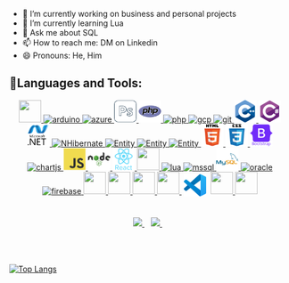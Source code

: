 - 🔭 I’m currently working on business and personal projects
- 🌱 I’m currently learning Lua
- 💬 Ask me about SQL
- 📫 How to reach me: DM on Linkedin
- 😄 Pronouns: He, Him

## 🧰Languages and Tools:
<p align="center">
<a href="https://developer.android.com/studio/" target="_blank"> <img src="https://1.bp.blogspot.com/-LgTa-xDiknI/X4EflN56boI/AAAAAAAAPuk/24YyKnqiGkwRS9-_9suPKkfsAwO4wHYEgCLcBGAsYHQ/s0/image9.png" width="40" height="40"/> </a>
<a href="https://www.arduino.cc/" target="_blank"> <img src="https://cdn.worldvectorlogo.com/logos/arduino-1.svg" alt="arduino" width="40" height="40"/> </a>
<a href="https://azure.microsoft.com/en-in/" target="_blank"> <img src="https://www.vectorlogo.zone/logos/microsoft_azure/microsoft_azure-icon.svg" alt="azure" width="40" height="40"/> </a>
<a href="https://www.photoshop.com/en" target="_blank"> <img src="https://raw.githubusercontent.com/devicons/devicon/master/icons/photoshop/photoshop-line.svg" alt="photoshop" width="40" height="40"/> </a>
<a href="https://www.php.net" target="_blank"> <img src="https://raw.githubusercontent.com/devicons/devicon/master/icons/php/php-original.svg" alt="php" width="40" height="40"/> </a>
<a href="https://www.python.org/" target="_blank"> <img src="https://upload.wikimedia.org/wikipedia/commons/thumb/0/0a/Python.svg/1200px-Python.svg.png" alt="php" width="40" height="40"/> </a>
<a href="https://cloud.google.com" target="_blank"> <img src="https://www.vectorlogo.zone/logos/google_cloud/google_cloud-icon.svg" alt="gcp" width="40" height="40"/> </a>
<a href="https://git-scm.com/" target="_blank"> <img src="https://www.vectorlogo.zone/logos/git-scm/git-scm-icon.svg" alt="git" width="40" height="40"/> </a>
<a href="https://www.w3schools.com/cpp/" target="_blank"> <img src="https://raw.githubusercontent.com/devicons/devicon/master/icons/cplusplus/cplusplus-original.svg" alt="cplusplus" width="40" height="40"/> </a>
<a href="https://www.w3schools.com/cs/" target="_blank"> <img src="https://raw.githubusercontent.com/devicons/devicon/master/icons/csharp/csharp-original.svg" alt="csharp" width="40" height="40"/> </a>
<a href="https://dotnet.microsoft.com/" target="_blank"> <img src="https://raw.githubusercontent.com/devicons/devicon/master/icons/dot-net/dot-net-original-wordmark.svg" alt="dotnet" width="40" height="40"/> </a>
<a href="https://nhibernate.info/" target="_blank"><img src="https://avatars.githubusercontent.com/u/961041?s=280&v=4" alt="NHibernate" width="40" height="40"/> </a>
 <a href="https://www.entityframeworktutorial.net/" target="_blank"><img src="https://static.javatpoint.com/tutorial/entity-framework/images/entity-framework-tutorial.png" alt="Entity" width="40" height="40"/> </a>
<a href="https://dotnet.microsoft.com/en-us/learn/aspnet/microservices-architecture" target="_blank"><img src="https://internetdevels.com/sites/default/files/public/blog_preview/microservices_in_net.png" alt="Entity" width="40" height="40"/> </a>
<a href="https://learn.microsoft.com/en-us/aspnet/core/tutorials/first-mvc-app/start-mvc?WT.mc_id=dotnet-35129-website&view=aspnetcore-7.0&tabs=visual-studio" target="_blank"><img src="https://user-images.githubusercontent.com/58472873/208373789-dfb382d1-cc01-4949-8f7d-4129e2d0b9c7.png" alt="Entity" width="40" height="40"/> </a>
<a href="https://www.w3.org/html/" target="_blank"> <img src="https://raw.githubusercontent.com/devicons/devicon/master/icons/html5/html5-original-wordmark.svg" alt="html5" width="40" height="40"/> </a>
<a href="https://www.w3schools.com/css/" target="_blank"> <img src="https://raw.githubusercontent.com/devicons/devicon/master/icons/css3/css3-original-wordmark.svg" alt="css3" width="40" height="40"/> </a>
<a href="https://getbootstrap.com" target="_blank"> <img src="https://raw.githubusercontent.com/devicons/devicon/master/icons/bootstrap/bootstrap-plain-wordmark.svg" alt="bootstrap" width="40" height="40"/> </a>
<a href="https://www.chartjs.org" target="_blank"> <img src="https://www.chartjs.org/media/logo-title.svg" alt="chartjs" width="40" height="40"/> </a> 
<a href="https://developer.mozilla.org/en-US/docs/Web/JavaScript" target="_blank"> <img src="https://raw.githubusercontent.com/devicons/devicon/master/icons/javascript/javascript-original.svg" alt="javascript" width="40" height="40"/> </a>
<a href="https://nodejs.org" target="_blank"> <img src="https://raw.githubusercontent.com/devicons/devicon/master/icons/nodejs/nodejs-original-wordmark.svg" alt="nodejs" width="40" height="40"/> </a>
<a href="https://reactjs.org/" target="_blank"> <img src="https://raw.githubusercontent.com/devicons/devicon/master/icons/react/react-original-wordmark.svg" alt="react" width="40" height="40"/> </a>
 <a href="https://mui.com/material-ui/getting-started/" target="_blank"> <img src="https://cdn.worldvectorlogo.com/logos/material-ui-1.svg" width="40" height="40"/> </a>
<a href="https://www.lua.org/" target="_blank"> <img src="https://img.gta5-mods.com/q85-w800/images/lua-plugin-for-script-hook-v/72e11e-Lua-logo-nolabel.jpg" alt="lua" width="40" height="40"/> </a>
<a href="https://www.microsoft.com/en-us/sql-server" target="_blank"> <img src="https://logowik.com/content/uploads/images/microsoft-sql-server4529.jpg" alt="mssql" width="40" height="40"/> </a> <a href="https://www.mysql.com/" target="_blank"> <img src="https://raw.githubusercontent.com/devicons/devicon/master/icons/mysql/mysql-original-wordmark.svg" alt="mysql" width="40" height="40"/> </a>
<a href="https://www.oracle.com/index.html" target="_blank"> <img src="https://user-images.githubusercontent.com/58472873/173752682-59e1a9ed-c1ea-4073-a361-c5aef2d26f07.png" alt="oracle" width="40" height="40"/> </a>
<a href="https://firebase.google.com/" target="_blank"> <img src="https://www.vectorlogo.zone/logos/firebase/firebase-icon.svg" alt="firebase" width="40" height="40"/> </a>
<a href="https://www.postgresql.org/" target="_blank"> <img src="https://upload.wikimedia.org/wikipedia/commons/thumb/2/29/Postgresql_elephant.svg/1200px-Postgresql_elephant.svg.png" width="40" height="40"/> </a>
<a href="https://mariadb.org/" target="_blank"> <img src="https://mariadb.org/wp-content/uploads/2019/01/cropped-mariadb_org_rgb_v-2.png" width="40" height="40"/> </a>
<a href="https://www.teradata.com/Products/Software/Database" target="_blank"> <img src="https://connectoricons-prod.azureedge.net/releases/v1.0.1578/1.0.1578.2813/teradata/icon.png" width="40" height="40"/> </a>
<a href="https://www.sqlite.org/index.html" target="_blank"> <img src="https://user-images.githubusercontent.com/58472873/162891846-d1e6e67f-6134-4439-887a-9fb94118afe4.png" width="40" height="40"/> </a>
<img src="https://raw.githubusercontent.com/github/explore/80688e429a7d4ef2fca1e82350fe8e3517d3494d/topics/visual-studio-code/visual-studio-code.png" alt="VS Code" height="40" style="vertical-align:top; margin:4px">
<a href="https://www.linux.org/" target="_blank"> <img src="https://upload.wikimedia.org/wikipedia/commons/thumb/3/35/Tux.svg/1200px-Tux.svg.png" width="40" height="40"/> </a>
<a href="https://www.kali.org/" target="_blank"> <img src="https://res.cloudinary.com/practicaldev/image/fetch/s--xIh62QvK--/c_imagga_scale,f_auto,fl_progressive,h_900,q_auto,w_1600/https://dev-to-uploads.s3.amazonaws.com/uploads/articles/tps8yqrc42qayb4gmfyd.png" width="40" height="40"/> </a>
 <br>
 <br>
 <br>
<a href="https://www.hackerrank.com/certificates/ca32ff0be0cf" target="_blank"> <img src="https://img.shields.io/badge/-Hackerrank-2EC866?style=for-the-badge&logo=HackerRank&logoColor=white" />        
  </a>&nbsp;&nbsp;
<a href="https://www.linkedin.com/in/alexander-boev-66055a263/" target="_blank"> <img src="https://img.shields.io/badge/LinkedIn-0077B5?style=for-the-badge&logo=linkedin&logoColor=white" />        
</a>&nbsp;&nbsp;
<br>
 <br>
 <br>
 <br>

[![Top Langs](https://github-readme-stats.vercel.app/api/top-langs/?username=superalex-dev&layout=compact&theme=radical)](https://github.com/superalex-dev)
 
<!-- ![](https://komarev.com/ghpvc/?username=your-github-superalex-dev&color=green) -->

</p>

<br>

<br>


